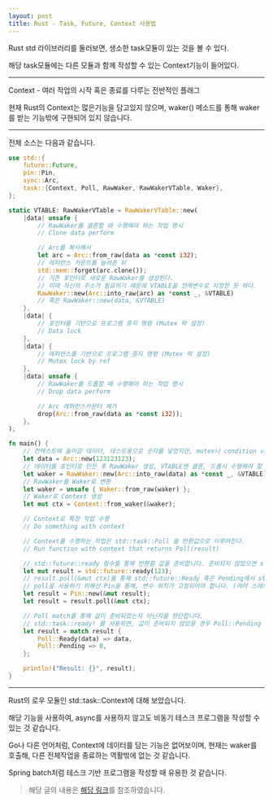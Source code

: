 ```yaml
---
layout: post
title: Rust - Task, Future, Context 사용법
---
```



Rust std 라이브러리를 둘러보면, 생소한 task모듈이 있는 것을 볼 수 있다.

해당 task모듈에는 다른 모듈과 함께 작성할 수 있는 Context기능이 들어있다.

----

Context - 여러 작업의 시작 혹은 종료를 다루는 전반적인 플래그

현재 Rust의 Context는 많은기능을 담고있지 않으며, waker() 메소드를 통해 waker를 받는 기능밖에 구현되어 있지 않습니다.

----

전체 소스는 다음과 같습니다.

```rust
use std::{
    future::Future,
    pin::Pin,
    sync::Arc,
    task::{Context, Poll, RawWaker, RawWakerVTable, Waker},
};

static VTABLE: RawWakerVTable = RawWakerVTable::new(
    |data| unsafe {
        // RawWaker를 클론할 때 수행해야 하는 작업 명시
        // Clone data perform

        // Arc를 복사해서
        let arc = Arc::from_raw(data as *const i32);
        // 레퍼런스 카운트를 늘려준 뒤
        std::mem::forget(arc.clone());
        // 기존 포인터로 새로운 RawWaker를 생성한다.
        // 이때 자신의 주소가 필요하기 때문에 VTABLE을 전역변수로 지정한 듯 하다.
        RawWaker::new(Arc::into_raw(arc) as *const _, &VTABLE)
        // 혹은 RawWaker::new(data, &VTABLE)
    },
    |data| {
        // 포인터를 기반으로 프로그램 중지 명령 (Mutex 락 설정)
        // Data lock
    },
    |data| {
        // 레퍼런스를 기반으로 프로그램 중지 명령 (Mutex 락 설정)
        // Mutex lock by ref
    },
    |data| unsafe {
        // RawWaker를 드롭할 때 수행해야 하는 작업 명시
        // Drop data perform

        // Arc 레퍼런스카운터 제거
        drop(Arc::from_raw(data as *const i32));
    },
);

fn main() {
    // 컨텍스트에 들어갈 데이터, 테스트용으로 숫자를 넣었지만, mutex나 condition var이 들어간 struct이 들어갈 경우가 많을듯하다.
    let data = Arc::new(123123123);
    // 데이터를 포인터로 만든 후 RawWaker 생성, VTABLE엔 클론, 드롭시 수행해야 할 작업 명시
    let waker = RawWaker::new(Arc::into_raw(data) as *const _, &VTABLE);
    // RawWaker를 Waker로 변환
    let waker = unsafe { Waker::from_raw(waker) };
    // Waker로 Context 생성
    let mut ctx = Context::from_waker(&waker);

    // Context로 특정 작업 수행
    // Do something with context

    // Context를 수행하는 작업은 std::task::Poll 을 반환값으로 이루어진다.
    // Run function with context that returns Poll(result)

    // std::future::ready 함수를 통해 반환할 값을 준비합니다. 준비되지 않았으면 std::future::pending함수를 사용해 준비되지 않았다고 알립니다.
    let mut result = std::future::ready(123);
    // result.poll(&mut ctx)를 통해 std::future::Ready 혹은 Pending에서 std::task::Poll로 변환해줍니다.
    // poll을 사용하기 위해선 Pin을 통해, 변수 위치가 고정되어야 합니다. (여러 스레드에서 사용하기 때문에 오류방지를 위해)
    let result = Pin::new(&mut result);
    let result = result.poll(&mut ctx);

    // Poll match를 통해 값이 준비되었는지 아닌지를 판단합니다.
    // std::task::ready! 를 사용하면, 값이 준비되지 않았을 경우 Poll::Pending (준비중)을 반환할 수 있습니다.
    let result = match result {
        Poll::Ready(data) => data,
        Poll::Pending => 0,
    };

    println!("Result: {}", result);
}
```

----

Rust의 로우 모듈인 std::task::Context에 대해 보았습니다.

해당 기능을 사용하여, async를 사용하지 않고도 비동기 테스크 프로그램을 작성할 수 있는 것 같습니다.

Go나 다른 언어처럼, Context에 데이터를 담는 기능은 없어보이며, 현재는 waker를 호출해, 다른 전체작업을 종료하는 역활밖에 없는 것 같습니다.

Spring batch처럼 테스크 기반 프로그램을 작성할 때 유용한 것 같습니다.

> 해당 글의 내용은 [해당 링크](https://github.com/spacejam/extreme)를 참조하였습니다.
